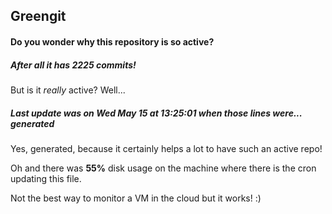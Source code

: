 ## Greengit

#### Do you wonder why this repository is so active?

##### After all it has 2225 commits!

But is it *really* active? Well...

##### Last update was on Wed May 15 at 13:25:01 when those lines were... generated

Yes, generated, because it certainly helps a lot to have such an active repo!

Oh and there was **55%** disk usage on the machine
where there is the cron updating this file.

Not the best way to monitor a VM in the cloud but it works! :)
